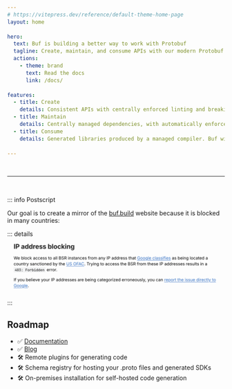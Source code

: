 ```yaml
---
# https://vitepress.dev/reference/default-theme-home-page
layout: home

hero:
  text: Buf is building a better way to work with Protobuf
  tagline: Create, maintain, and consume APIs with our modern Protobuf ecosystem
  actions:
    - theme: brand
      text: Read the docs
      link: /docs/

features:
  - title: Create
    details: Consistent APIs with centrally enforced linting and breaking change detection.
  - title: Maintain
    details: Centrally managed dependencies, with automatically enforced forwards and backwards compatibility to ensure clients never break.
  - title: Consume
    details: Generated libraries produced by a managed compiler. Buf will provide generated CLIs, documentation, validation, custom plugins, mock servers, stress-testing and more.

---
```


<br />

---

<br />

::: info Postscript

Our goal is to create a mirror of the [buf.build](https://buf.build/) website because it is blocked in many countries:

::: details
![](/ip-address-blocking.png)
:::

## Roadmap

- :white_check_mark: [Documentation](/docs/)
- :white_check_mark: [Blog](/blog/)
- :hammer_and_wrench: Remote plugins for generating code
- :hammer_and_wrench: Schema registry for hosting your .proto files and generated SDKs
- :hammer_and_wrench: On-premises installation for self-hosted code generation
